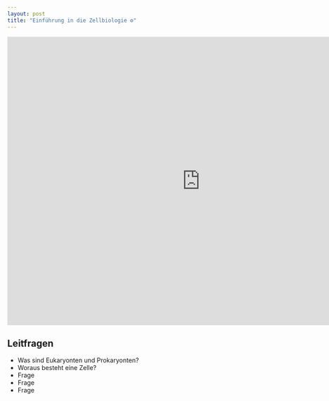 ```yaml
---
layout: post
title: "Einführung in die Zellbiologie ⚙"
---
```

<center>
<iframe src="https://player.vimeo.com/video/160987632" width="875" height="656" frameborder="0" webkitallowfullscreen mozallowfullscreen allowfullscreen></iframe>
</center>

## Leitfragen

- Was sind Eukaryonten und Prokaryonten?
- Woraus besteht eine Zelle?
- Frage
- Frage
- Frage
